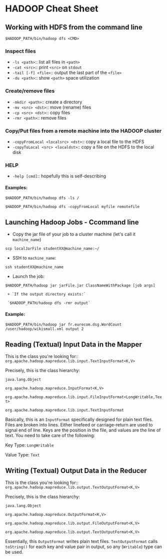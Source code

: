 # HADOOP Cheat Sheet

## Working with HDFS from the command line
`$HADOOP_PATH/bin/hadoop dfs <CMD>`

### Inspect files	
+ `-ls <path>`:: list all files in `<path>`
+ `-cat <src>`:: print `<src>` on `stdout`
+ `-tail [-f] <file>`:: output the last part of the `<file>`
+ `-du <path>`:: show `<path>` space utilization

### Create/remove files	
+ `-mkdir <path>`:: create a directory
+ `-mv <src> <dst>`:: move (rename) files
+ `-cp <src> <dst>`:: copy files
+ `-rmr <path>`:: remove files

### Copy/Put files from a remote machine into the HADOOP cluster
+ `-copyFromLocal <localsrc> <dst>`:: copy a local file to the HDFS
+ `-copyToLocal <src> <localdst>`:: copy a file on the HDFS to the local disk

### HELP
+ `-help [cmd]`:: hopefully this is self-describing

#### Examples:
`$HADOOP_PATH/bin/hadoop dfs -ls /`

`$HADOOP_PATH/bin/hadoop dfs -copyFromLocal myfile remotefile`

## Launching Hadoop Jobs - Ccommand line
+ Copy the jar file of your job to a cluster machine (let's call it `machine_name`)

`scp localJarFile studentXX@machine_name:~/`

+ SSH to `machine_name`:

`ssh studentXX@machine_name`

+ Launch the job:

`$HADOOP_PATH/hadoop jar jarFile.jar ClassNameWithPackage [job args]`

     + `If the output directory exists:`

     `$HADOOP_PATH/hadoop dfs -rmr output`

#### Example:
`$HADOOP_PATH/bin/hadoop jar fr.eurecom.dsg.WordCount /user/hadoop/wikismall.xml output 2`


## Reading (Textual) Input Data in the Mapper

This is the class you're looking for:: `org.apache.hadoop.mapreduce.lib.input.TextInputFormat<K,V>`

Precisely, this is the class hierarchy:


`java.lang.Object`


`org.apache.hadoop.mapreduce.InputFormat<K,V>`


`org.apache.hadoop.mapreduce.lib.input.FileInputFormat<LongWritable,Text>`


`org.apache.hadoop.mapreduce.lib.input.TextInputFormat`


Basically, this is an `InputFormat` specifically designed for plain text files. 
Files are broken into lines. Either linefeed or carriage-return are used to signal end of line.
Keys are the position in the file, and values are the line of text. You need to take
care of the following:

Key Type: `LongWritable`

Value Type: `Text`

## Writing (Textual) Output Data in the Reducer

This is the class you're looking for:: `org.apache.hadoop.mapreduce.lib.output.TextOutputFormat<K,V>`

Precisely, this is the class hierarchy:


`java.lang.Object`


`org.apache.hadoop.mapreduce.OutputFormat<K,V>`


`org.apache.hadoop.mapreduce.lib.output.FileOutputFormat<K,V>`


`org.apache.hadoop.mapreduce.lib.output.TextOutputFormat<K,V>`

Essentially, this `OutputFormat` writes plain text files. `TextOutputFormat` calls `toString()` for each key and value pair in output, so any (`Writable`) type can be used.
